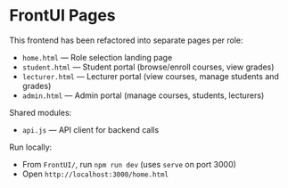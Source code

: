 # FrontUI Pages

This frontend has been refactored into separate pages per role:

- `home.html` — Role selection landing page
- `student.html` — Student portal (browse/enroll courses, view grades)
- `lecturer.html` — Lecturer portal (view courses, manage students and grades)
- `admin.html` — Admin portal (manage courses, students, lecturers)

Shared modules:
- `api.js` — API client for backend calls

Run locally:

- From `FrontUI/`, run `npm run dev` (uses `serve` on port 3000)
- Open `http://localhost:3000/home.html` 